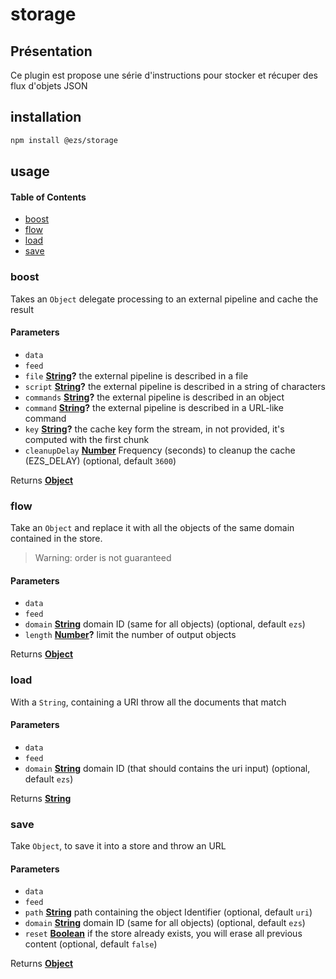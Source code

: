 # storage

## Présentation

Ce plugin est propose une série d'instructions pour stocker et récuper des flux d'objets JSON

## installation

```bash
npm install @ezs/storage
```

## usage

<!-- Generated by documentation.js. Update this documentation by updating the source code. -->

#### Table of Contents

-   [boost](#boost)
-   [flow](#flow)
-   [load](#load)
-   [save](#save)

### boost

Takes an `Object` delegate processing to an external pipeline and cache the result

#### Parameters

-   `data`  
-   `feed`  
-   `file` **[String](https://developer.mozilla.org/docs/Web/JavaScript/Reference/Global_Objects/String)?** the external pipeline is described in a file
-   `script` **[String](https://developer.mozilla.org/docs/Web/JavaScript/Reference/Global_Objects/String)?** the external pipeline is described in a string of characters
-   `commands` **[String](https://developer.mozilla.org/docs/Web/JavaScript/Reference/Global_Objects/String)?** the external pipeline is described in an object
-   `command` **[String](https://developer.mozilla.org/docs/Web/JavaScript/Reference/Global_Objects/String)?** the external pipeline is described in a URL-like command
-   `key` **[String](https://developer.mozilla.org/docs/Web/JavaScript/Reference/Global_Objects/String)?** the cache key form the stream, in not provided, it's computed with the first chunk
-   `cleanupDelay` **[Number](https://developer.mozilla.org/docs/Web/JavaScript/Reference/Global_Objects/Number)** Frequency (seconds) to cleanup the cache (EZS_DELAY) (optional, default `3600`)

Returns **[Object](https://developer.mozilla.org/docs/Web/JavaScript/Reference/Global_Objects/Object)** 

### flow

Take an `Object` and replace it with all the objects of the same domain contained in the store.

> Warning: order is not guaranteed

#### Parameters

-   `data`  
-   `feed`  
-   `domain` **[String](https://developer.mozilla.org/docs/Web/JavaScript/Reference/Global_Objects/String)** domain ID (same for all objects) (optional, default `ezs`)
-   `length` **[Number](https://developer.mozilla.org/docs/Web/JavaScript/Reference/Global_Objects/Number)?** limit the number of output objects

Returns **[Object](https://developer.mozilla.org/docs/Web/JavaScript/Reference/Global_Objects/Object)** 

### load

With a `String`, containing a URI throw all the documents that match

#### Parameters

-   `data`  
-   `feed`  
-   `domain` **[String](https://developer.mozilla.org/docs/Web/JavaScript/Reference/Global_Objects/String)** domain ID (that should contains the uri input) (optional, default `ezs`)

Returns **[String](https://developer.mozilla.org/docs/Web/JavaScript/Reference/Global_Objects/String)** 

### save

Take `Object`, to save it into a store and throw an URL

#### Parameters

-   `data`  
-   `feed`  
-   `path` **[String](https://developer.mozilla.org/docs/Web/JavaScript/Reference/Global_Objects/String)** path containing the object Identifier (optional, default `uri`)
-   `domain` **[String](https://developer.mozilla.org/docs/Web/JavaScript/Reference/Global_Objects/String)** domain ID (same for all objects) (optional, default `ezs`)
-   `reset` **[Boolean](https://developer.mozilla.org/docs/Web/JavaScript/Reference/Global_Objects/Boolean)** if the store already exists, you will erase all previous content (optional, default `false`)

Returns **[Object](https://developer.mozilla.org/docs/Web/JavaScript/Reference/Global_Objects/Object)** 
